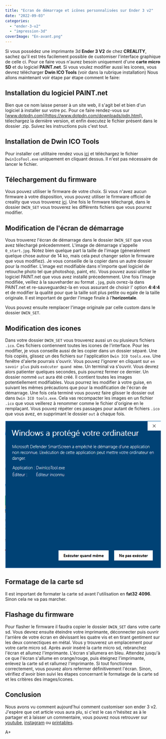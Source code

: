 ```yaml
---
title: "Ecran de démarrage et icônes personnalisées sur Ender 3 v2"
date: "2022-09-03"
categories: 
  - "ender-3-v2"
  - "impression-3d"
coverImage: "En-avant.png"
---
```


Si vous possédez une imprimante 3d **Ender 3 V2** de chez **CREALITY**, sachez qu'il est très facilement possible de customiser l'interface graphique de celle ci. Pour ce faire vous n'aurez besoin uniquement d'une **carte micro SD** et du logiciel **PAINT.net**. Si vous voulez modifier aussi les icones, vous devrez télécharger **Dwin ICO Tools** (voir dans la rubrique installation) Nous allons maintenant voir étape par étape comment le faire:

## Installation du logiciel PAINT.net

Bien que ce nom laisse penser à un site web, il s'agit bel et bien d'un logiciel à installer sur votre pc. Pour ce faire rendez-vous sur [www.dotpdn.com](https://www.dotpdn.com/downloads/pdn.html), télechargez la dernière version, et enfin éxecutez le fichier présent dans le dossier .zip. Suivez les instructions puis c'est tout.

## Installation de Dwin ICO Tools

Pour installer cet utilitaire rendez vous [ici](https://github.com/NanMetal/dwin-ico-tools/releases) et téléchargez le fichier `DwinIcoTool.exe` uniquement en cliquant dessus. Il n'est pas nécessaire de lancer le fichier.

## Télechargement du firmware

Vous pouvez utiliser le firmware de votre choix. Si vous n'avez aucun firmware à votre disposition, vous pouvez utiliser le firmware officiel de creality que vous trouverez [ici](https://electronique.cc/wp-content/uploads/2022/09/DWIN_SET_ender_3_v2.zip). Une fois le firmware télechargé, dans le dossier `DWIN_SET` vous trouverez les différents fichiers que vous pourrez modifier.

## Modification de l'écran de démarrage

Vous trouverez l'écran de démarrage dans le dossier `DWIN_SET` que vous avez télechargé précedemment. L'image de démarrage s'appelle `0_start.jpg`. Notez bien quelque part la taille de l'image (géneralement quelque chose autour de 14 ko, mais cela peut changer selon le firmware que vous modifiez). Je vous conseille de la copier dans un autre dossier pour la modifier. L'image est modifiable dans n'importe quel logiciel de retouche photo tel que photoshop, paint, etc. Vous pouvez aussi utiliser le logiciel PAINT.net que vous avez installé précedemment. Une fois l'image modifiée, veillez à la sauveharder au format `.jpg`, puis ovrez-la dans PAINT.net et re-sauveguardez-la en vous assurant de choisir l' option **4:4:4** et de modifier la qualité pour que la taille soit plus petite ou egale de la taille originale. Il est important de garder l'image finale à l'**horizontale**.

Vous pouvez ensuite remplacer l'image originale par celle custom dans le dossier `DWIN_SET`.

## Modification des icones

Dans votre dossier `DWIN_SET` vous trouverez aussi un ou plusieurs fichiers `.ico`. Ces fichiers contiennent toutes les icones de l'interface. Pour les modifier, je vous conseille aussi de les copier dans un dossier séparé. Une fois copiés, glissez un des fichiers sur l'application `Dwin ICO tools.exe`. Une fenêtre d'alerte pourrais s'ouvrir. Vous pouvez l'ignorer en cliquant sur `en savoir plus` puis `exécuter quand même`. Un terminal va s'ouvrir. Vous devrez alors patienter quelques secondes, puis pourrez fermer ce dernier. Un dossier nommé `out` aura été créé. Il contient toutes les images potentiellement modifiables. Vous pourrez les modifier à votre guise, en suivant les mêmes précautions que pour la modification de l'écran de démarrage. Une fois cela terminé vous pouvez faire glisser le dossier out dans `Dwin ICO tools.exe`. Cela vas recompacter les images en un fichier `.ico` que vous veillerez à renommer comme le fichier d'origine en le remplaçant. Vous pouvez répéter ces passages pour autant de fichiers `.ico` que vous avez, en supprimant le dossier `out` à chaque fois.

[![](images/Capture-decran-2022-09-03-154815.png)](https://electronique.cc/wp-content/uploads/2022/09/Capture-decran-2022-09-03-154815.png)

## Formatage de la carte sd

Il est important de formater la carte sd avant l'utilisation en **fat32** **4096**. Sinon cela ne va pas marcher.

## Flashage du firmware

Pour flasher le firmware il faudra copier le dossier `DWIN_SET` dans votre carte sd. Vous devrez ensuite éteindre votre imprimante, déconnecter puis ouvrir l'arrière de votre écran en dévissant les quatre vis et en tirant gentiment sur les deux connectiques en métal. Vous y trouverez un emplacement pour votre carte micro sd. Après avoir inséré la carte micro sd, rebranchez l'écran et allumez l'imprimante. L'écran s'allumera en bleu. Attendez jusqu'à ce que l'écran s'allume en orange/rouge, puis éteignez l'imprimante, enlevez la carte sd et rallumez l'imprimante. Si tout fonctionne correctement, vous pouvez alors refermer définitivement l'écran. Sinon, vérifiez d'avoir bien suivi les étapes concernant le formatage de la carte sd et les critères des images/icones.

## Conclusion

Nous avons vu comment aujourd'hui comment customiser son ender 3 v2. J'espère que cet article vous aura plu, si c'est le cas n'hésitez as à le partager et à laisser un commentaire, vous pouvez nous retrouver sur [youtube](https://electronique.cc/youtube), [instagram](https://electronique.cc/instagram) ou [printables](https://electronique.cc/printables).

A+
